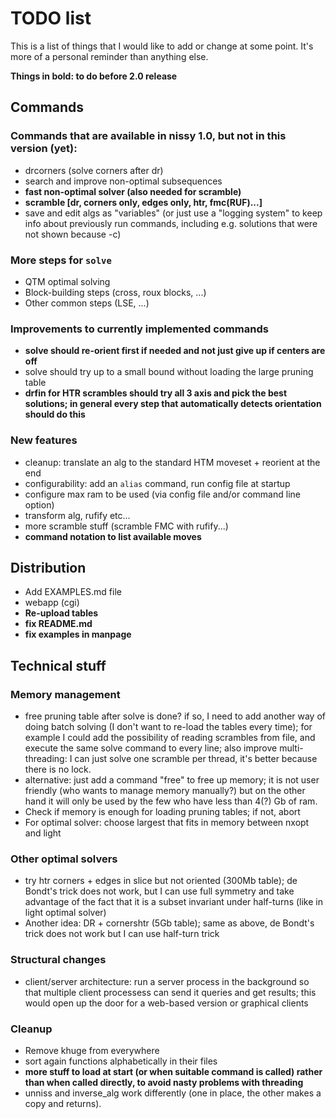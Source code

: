 # TODO list

This is a list of things that I would like to add or change at some point.
It's more of a personal reminder than anything else.

**Things in bold: to do before 2.0 release**

## Commands

### Commands that are available in nissy 1.0, but not in this version (yet):
* drcorners (solve corners after dr)
* search and improve non-optimal subsequences
* **fast non-optimal solver (also needed for scramble)**
* **scramble [dr, corners only, edges only, htr, fmc(RUF)...]**
* save and edit algs as "variables"
  (or just use a "logging system" to keep info about previously run commands,
including e.g. solutions that were not shown because -c)

### More steps for `solve`
* QTM optimal solving
* Block-building steps (cross, roux blocks, ...)
* Other common steps (LSE, ...)

### Improvements to currently implemented commands
* **solve should re-orient first if needed and not just give up if centers are off**
* solve should try up to a small bound without loading the large pruning table
* **drfin for HTR scrambles should try all 3 axis and pick the best solutions;
  in general every step that automatically detects orientation should do this**

### New features
* cleanup: translate an alg to the standard HTM moveset + reorient at the end
* configurability: add an `alias` command, run config file at startup
* configure max ram to be used (via config file and/or command line option)
* transform alg, rufify etc...
* more scramble stuff (scramble FMC with rufify...)
* **command notation to list available moves**

## Distribution

* Add EXAMPLES.md file
* webapp (cgi)
* **Re-upload tables**
* **fix README.md**
* **fix examples in manpage**

## Technical stuff

### Memory management
* free pruning table after solve is done? if so, I need to add another way
  of doing batch solving (I don't want to re-load the tables every time);
  for example I could add the possibility of reading scrambles from file,
  and execute the same solve command to every line; also improve multi-threading:
  I can just solve one scramble per thread, it's better because there is no lock.
* alternative: just add a command "free" to free up memory; it is not
  user friendly (who wants to manage memory manually?) but on the other hand
  it will only be used by the few who have less than 4(?) Gb of ram.
* Check if memory is enough for loading pruning tables; if not, abort
* For optimal solver: choose largest that fits in memory between nxopt and light

### Other optimal solvers
* try htr corners + edges in slice but not oriented (300Mb table);
  de Bondt's trick does not work, but I can use full symmetry and
  take advantage of the fact that it is a subset invariant under half-turns
  (like in light optimal solver)
* Another idea: DR + cornershtr (5Gb table); same as above, de Bondt's trick
  does not work but I can use half-turn trick

### Structural changes
* client/server architecture: run a server process in the background so that
  multiple client processess can send it queries and get results; this would
  open up the door for a web-based version or graphical clients

### Cleanup
* Remove khuge from everywhere
* sort again functions alphabetically in their files
* **more stuff to load at start (or when suitable command is called) rather
  than when called directly, to avoid nasty problems with threading**
* unniss and inverse_alg work differently (one in place, the other makes
  a copy and returns).
